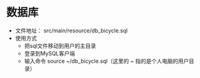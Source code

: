 # 数据库
- 文件地址： src/main/resource/db_bicycle.sql
- 使用方式
    - 把sql文件移动到用户的主目录
    - 登录到MySQL客户端
    - 输入命令  source ~/db_bicycle.sql（这里的 ~ 指的是个人电脑的用户目录）